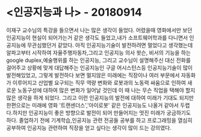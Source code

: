# <인공지능과 나> - 20180914

이재구 교수님의 특강을 들으면서 나는 많은 생각이 들었다. 어렸을때 영화에서만 보던 인공지능이 현실이 되어가는거 같은 생각도 들었고,내가 소프트웨어학과를 다니면서 인공지능에 무관심했던거 같았다. 아직 인공지능기술이 발전하려면 멀었다고 생각했는데 알파고부터 시작하여 자율주행자동차,그리고 인공지능 의사 왓슨, 비서의 기능을 하는 google duplex,예술행위를 하는 인공지능, 그리고 교수님이 설명해주신 대신 전화를 걸어주고 상황에 맞게 대답해주는 인공지능인 구글 어시스턴스등 인공지능기술이 많이 발전해있었고, 그렇게 발전하다 보면 멀지않은 미래에는 직장이나 여러 부문에서 자동화가 이루어지고 산업별 요구되는 직무 역량 변화와 로봇과의 노동력 싸움으로 인하여 새로운 노동구성에 대하여 많은 변화가 일어날 것인데 이 때 나는 무슨 직업을 택해야 할지 많은 생각을 하게 되었다. 
그리고 이런 인공지능의 발전에 대하여 미래가 기대도 되지만 한편으로는 미래에 영화 '트랜센더스','아이로봇' 같은 인공지능도 나올거 같아서 두렵다.하지만 인공지능이 좋은 방향으로 발전이 되어 만들어지는 멋진 미래가 궁금하기도 하다. 졸업하기 전에 기계학습,인공지능 관련 전공들 공부를 하고 프로그래밍을 열심히 공부하여 인공지능 관련하여 직장을 얻고 싶다는 생각이 많이 드는 강의였다.
